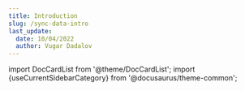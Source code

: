 ```yaml
---
title: Introduction
slug: /sync-data-intro
last_update:
  date: 10/04/2022
  author: Vugar Dadalov
---
```

<!-- # Overview -->

import DocCardList from '@theme/DocCardList';
import {useCurrentSidebarCategory} from '@docusaurus/theme-common';

<DocCardList items={useCurrentSidebarCategory().items}/>